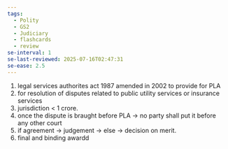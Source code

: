 ```yaml
---
tags:
  - Polity
  - GS2
  - Judiciary
  - flashcards
  - review
se-interval: 1
se-last-reviewed: 2025-07-16T02:47:31
se-ease: 2.5
---
```


1. legal services authorites act 1987 amended in 2002 to provide for PLA
2. for resolution of disputes related to public utility services or insurance services
3. jurisdiction < 1 crore.
4. once the dispute is braught before PLA -> no party shall put it before any other court
5. if agreement -> judgement -> else -> decision on merit.
6. final and binding awardd